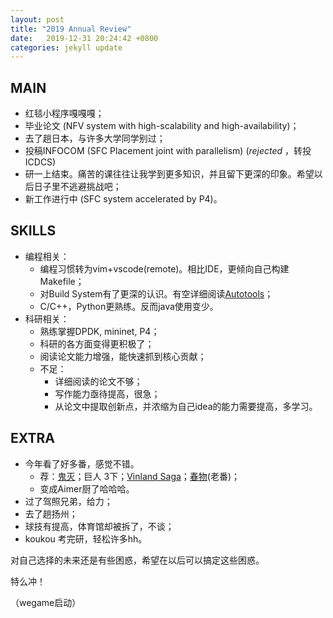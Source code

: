 ```yaml
---
layout: post
title: "2019 Annual Review"
date:   2019-12-31 20:24:42 +0800
categories: jekyll update
---
```


## MAIN 

- 红毯小程序嘎嘎嘎；
- 毕业论文 (NFV system with high-scalability and high-availability)；
- 去了趟日本，与许多大学同学别过；
- 投稿INFOCOM (SFC Placement joint with parallelism) (*rejected* ，转投ICDCS​)
- 研一上结束。痛苦的课往往让我学到更多知识，并且留下更深的印象。希望以后日子里不逃避挑战吧；
- 新工作进行中 (SFC system accelerated by P4)。



## SKILLS

- 编程相关：
  - 编程习惯转为vim+vscode(remote)。相比IDE，更倾向自己构建Makefile；
  - 对Build System有了更深的认识。有空详细阅读[Autotools](https://autotools.io/index.html?utm_source=www.makefile.am&utm_medium=url&utm_campaign=vanitydomains)；
  - C/C++，Python更熟练。反而java使用变少。
- 科研相关：
  - 熟练掌握DPDK, mininet, P4；
  - 科研的各方面变得更积极了；
  - 阅读论文能力增强，能快速抓到核心贡献；
  - 不足：
    - 详细阅读的论文不够；
    - 写作能力亟待提高，很急；
    - 从论文中提取创新点，并浓缩为自己idea的能力需要提高，多学习。



## EXTRA

- 今年看了好多番，感觉不错。
  - 荐：[鬼灭](https://www.bilibili.com/bangumi/media/md22718131/?from=search&seid=5434954065268796267)；巨人 3下；[Vinland Saga](https://www.bilibili.com/bangumi/media/md28220475/?from=search&seid=12176764739644017083)；[春物](https://www.bilibili.com/bangumi/media/md1539/?from=search&seid=7946003504816367932)(老番)；
  - 变成Aimer厨了哈哈哈。
- 过了驾照兄弟，给力；
- 去了趟扬州；
- 球技有提高，体育馆却被拆了，不谈；
- koukou 考完研，轻松许多hh。



对自己选择的未来还是有些困惑，希望在以后可以搞定这些困惑。

特么冲！

（wegame启动）

